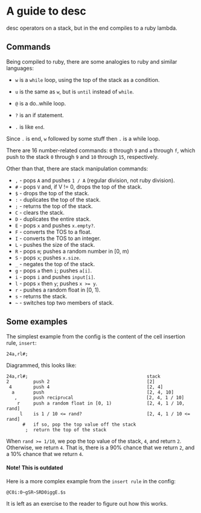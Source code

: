 # A guide to desc

desc operators on a stack, but in the end compiles to a ruby lambda.

## Commands
Being compiled to ruby, there are some analogies to ruby and similar languages:

 * `w` is a `while` loop, using the top of the stack as a condition.
 * `u` is the same as `w`, but is `until` instead of `while`.
 * `@` is a do..while loop.
 * `?` is an if statement.

 * `.` is like `end`.

Since `.` is end, `w` followed by some stuff then `.` is a while loop.

There are 16 number-related commands: `0` through `9` and `a` through `f`, which push to the stack `0` through `9` and `10` through `15`, respectively.

Other than that, there are stack manipulation commands:

 * `,` - pops `A` and pushes `1 / A` (regular division, not ruby division).
 * `#` - pops `V` and, if V != 0, drops the top of the stack.
 * `$` - drops the top of the stack.
 * `:` - duplicates the top of the stack.
 * `;` - returns the top of the stack.
 * `C` - clears the stack.
 * `D` - duplicates the entire stack.
 * `E` - pops `x` and pushes `x.empty?`.
 * `F` - converts the TOS to a float.
 * `I` - converts the TOS to an integer.
 * `L` - pushes the size of the stack.
 * `R` - pops `m`; pushes a random number in [0, m)
 * `S` - pops `x`; pushes `x.size`.
 * `_` - negates the top of the stack.
 * `g` - pops `a` then `i`; pushes `a[i]`.
 * `i` - pops `i` and pushes `input[i]`.
 * `l` - pops `x` then `y`; pushes `x >= y`.
 * `r` - pushes a random float in [0, 1).
 * `s` - returns the stack.
 * `~` - switches top two members of stack.

## Some examples

The simplest example from the config is the content of the cell insertion rule, `insert`:

    24a,rl#;

Diagrammed, this looks like:

    24a,rl#;                                            stack
    2         push 2                                    [2]
     4        push 4                                    [2, 4]
      a       push                                      [2, 4, 10]
       ,      push reciprᴏcal                           [2, 4, 1 / 10]
        r     push a random float in [0, 1)             [2, 4, 1 / 10, rand]
         l    is 1 / 10 <= rand?                        [2, 4, 1 / 10 <= rand]
          #   if so, pop the top value off the stack
           ;  return the top of the stack

When `rand >= 1/10`, we pop the top value of the stack, `4`, and return `2`. Otherwise, we return `4`. That is, there is a 90% chance that we return `2`, and a 10% chance that we return `4`.

#### Note! This is outdated

Here is a more complex example from the `insert rule` in the config:

    @C0i:0~gSR~SRD0iggE.$s

It is left as an exercise to the reader to figure out how this works.